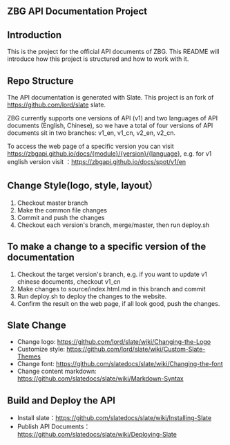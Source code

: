 ZBG API Documentation Project
-----

## Introduction

This is the project for the official API documents of ZBG. This README will introduce how this project is structured and how to work with it.

## Repo Structure

The API documentation is generated with Slate. This project is an fork of https://github.com/lord/slate slate.


ZBG currently supports one versions of API (v1) and two languages of API documents (English, Chinese), so we have a total of four versions of API documents sit in two branches: v1_en, v1_cn, v2_en, v2_cn. 

To access the web page of a specific version you can visit https://zbgapi.github.io/docs/{module}/{version}/{language}, 
e.g. for v1 english version visit ：https://zbgapi.github.io/docs/spot/v1/en

## Change Style(logo, style, layout）

1. Checkout master branch
2. Make the common file changes
3. Commit and push the changes 
4. Checkout each version's branch, merge/master, then run deploy.sh

## To make a change to a specific version of the documentation

1. Checkout the target version's branch, e.g. if you want to update v1 chinese documents, checkout v1_cn
2. Make changes to source/index.html.md in this branch and commit
3. Run deploy.sh to deploy the changes to the website.
4. Confirm the result on the web page, if all look good, push the changes.

## Slate Change

- Change logo: https://github.com/lord/slate/wiki/Changing-the-Logo
- Customize style: https://github.com/lord/slate/wiki/Custom-Slate-Themes
- Change font: https://github.com/slatedocs/slate/wiki/Changing-the-font
- Change content markdown: https://github.com/slatedocs/slate/wiki/Markdown-Syntax

## Build and Deploy the API

- Install slate：https://github.com/slatedocs/slate/wiki/Installing-Slate
- Publish API Documents：https://github.com/slatedocs/slate/wiki/Deploying-Slate
